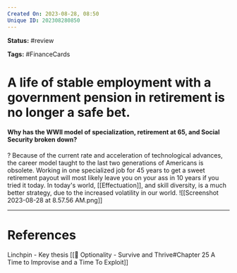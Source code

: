 ```yaml
---
Created On: 2023-08-28, 08:50
Unique ID: 202308280850
---
```

**Status:** #review 

**Tags:** #FinanceCards 

# A life of stable employment with a government pension in retirement is no longer a safe bet.

#### Why has the WWII model of specialization, retirement at 65, and   Social Security broken down?
?
Because of the current rate and acceleration of technological advances, the career model taught to the last two generations of Americans is obsolete. Working in one specialized job for 45 years to get a sweet retirement payout will most likely leave you on your ass in 10 years if you tried it today. 
In today's world, [[Effectuation]], and skill diversity, is a much better strategy, due to the increased volatility in our world.
![[Screenshot 2023-08-28 at 8.57.56 AM.png]]





---
# References
Linchpin - Key thesis
[[📗 Optionality - Survive and Thrive#Chapter 25 A Time to Improvise and a Time To Exploit]]